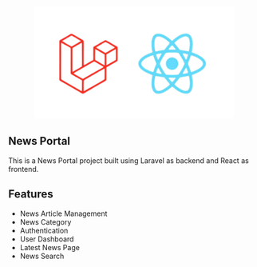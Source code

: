 <p align="center"><a href="https://laravel.com" target="_blank"><img src="./laravel-react.svg" width="400" alt="Laravel React"></a></p>

## News Portal

This is a News Portal project built using Laravel as backend and React as frontend.

## Features

- News Article Management
- News Category
- Authentication
- User Dashboard
- Latest News Page
- News Search
